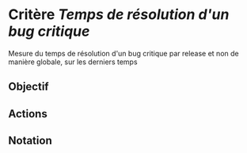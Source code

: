 # Critère *Temps de résolution d'un bug critique*
Mesure du temps de résolution d'un bug critique par release et non de manière globale, sur les derniers temps

## Objectif


## Actions


## Notation